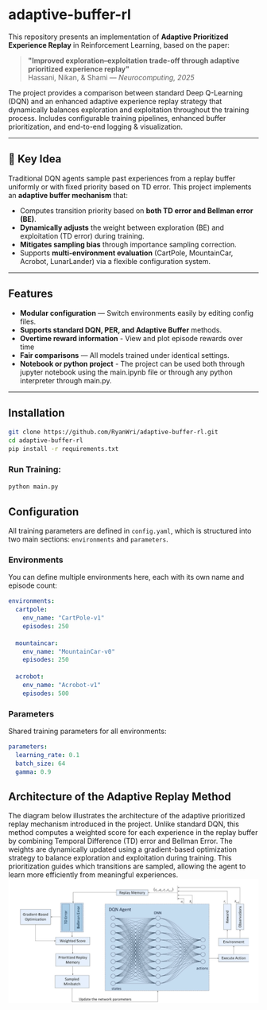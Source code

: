 # adaptive-buffer-rl
 This repository presents an implementation of **Adaptive Prioritized Experience Replay** in Reinforcement Learning, based on the paper:

> **"Improved exploration–exploitation trade-off through adaptive prioritized experience replay"**  
> Hassani, Nikan, & Shami — *Neurocomputing, 2025*

The project provides a comparison between standard Deep Q-Learning (DQN) and an enhanced adaptive experience replay strategy that dynamically balances exploration and exploitation throughout the training process.
Includes configurable training pipelines, enhanced buffer prioritization, and end-to-end logging &amp; visualization.

---

## 🧠 Key Idea

Traditional DQN agents sample past experiences from a replay buffer uniformly or with fixed priority based on TD error. This project implements an **adaptive buffer mechanism** that:

- Computes transition priority based on **both TD error and Bellman error (BE)**.
- **Dynamically adjusts** the weight between exploration (BE) and exploitation (TD error) during training.
- **Mitigates sampling bias** through importance sampling correction.
- Supports **multi-environment evaluation** (CartPole, MountainCar, Acrobot, LunarLander) via a flexible configuration system.

---

## Features

- **Modular configuration** — Switch environments easily by editing config files.
- **Supports standard DQN, PER, and Adaptive Buffer** methods.
- **Overtime reward information** - View and plot episode rewards over time
- **Fair comparisons** — All models trained under identical settings.
- **Notebook or python project** - The project can be used both through jupyter notebook using the main.ipynb file or through any python interpreter through main.py.

---

## Installation

```bash
git clone https://github.com/RyanWri/adaptive-buffer-rl.git
cd adaptive-buffer-rl
pip install -r requirements.txt
```

### Run Training:

```bash
python main.py
```

## Configuration

All training parameters are defined in `config.yaml`, which is structured into two main sections: `environments` and `parameters`.

### Environments

You can define multiple environments here, each with its own name and episode count:

```yaml
environments:
  cartpole:
    env_name: "CartPole-v1"
    episodes: 250

  mountaincar:
    env_name: "MountainCar-v0"
    episodes: 250

  acrobot:
    env_name: "Acrobot-v1"
    episodes: 500
```

### Parameters
Shared training parameters for all environments:

```yaml
parameters:
  learning_rate: 0.1
  batch_size: 64
  gamma: 0.9
```

## Architecture of the Adaptive Replay Method
The diagram below illustrates the architecture of the adaptive prioritized replay mechanism introduced in the project. Unlike standard DQN, this method computes a weighted score for each experience in the replay buffer by combining Temporal Difference (TD) error and Bellman Error. The weights are dynamically updated using a gradient-based optimization strategy to balance exploration and exploitation during training. This prioritization guides which transitions are sampled, allowing the agent to learn more efficiently from meaningful experiences.
![An image displaying the architecture of the adaptive replay method used in this project](images/APER_Architecture.png)

